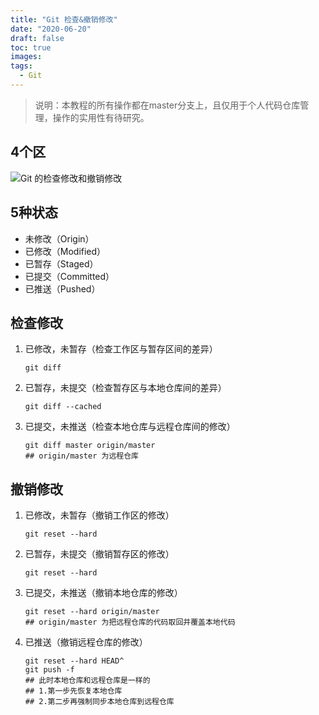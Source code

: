 ```yaml
---
title: "Git 检查&撤销修改"
date: "2020-06-20"
draft: false
toc: true
images:
tags: 
  - Git
---
```


> 说明：本教程的所有操作都在master分支上，且仅用于个人代码仓库管理，操作的实用性有待研究。

## 4个区

![Git 的检查修改和撤销修改](http://upload-images.jianshu.io/upload_images/2640591-58dffa2b008d361a.jpg?imageMogr2/auto-orient/strip%7CimageView2/2/w/1240)


## 5种状态

- 未修改（Origin）
- 已修改（Modified）
- 已暂存（Staged）
- 已提交（Committed）
- 已推送（Pushed）

## 检查修改

1. 已修改，未暂存（检查工作区与暂存区间的差异）

   ```shell
   git diff
   ```

2. 已暂存，未提交（检查暂存区与本地仓库间的差异）

   ```shell
   git diff --cached
   ```

3. 已提交，未推送（检查本地仓库与远程仓库间的修改）

   ```shell
   git diff master origin/master
   ## origin/master 为远程仓库
   ```

## 撤销修改

1. 已修改，未暂存（撤销工作区的修改）

   ```shell
   git reset --hard
   ```

2. 已暂存，未提交（撤销暂存区的修改）

   ```shell
   git reset --hard
   ```

3. 已提交，未推送（撤销本地仓库的修改）

   ```shell
   git reset --hard origin/master
   ## origin/master 为把远程仓库的代码取回并覆盖本地代码
   ```

4. 已推送（撤销远程仓库的修改）

   ```shell
   git reset --hard HEAD^
   git push -f
   ## 此时本地仓库和远程仓库是一样的
   ## 1.第一步先恢复本地仓库
   ## 2.第二步再强制同步本地仓库到远程仓库
   ```
